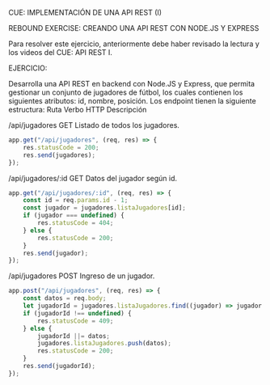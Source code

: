 CUE: IMPLEMENTACIÓN DE UNA API REST (I)

REBOUND EXERCISE: CREANDO UNA API REST CON NODE.JS Y EXPRESS

Para resolver este ejercicio, anteriormente debe haber revisado la lectura y los videos del CUE: API REST I.

EJERCICIO:

Desarrolla una API REST en backend con Node.JS y Express, que permita gestionar un conjunto de
jugadores de fútbol, los cuales contienen los siguientes atributos: id, nombre, posición.
Los endpoint tienen la siguiente estructura:
Ruta Verbo HTTP Descripción

/api/jugadores GET 
Listado de todos los jugadores.

```js
app.get("/api/jugadores", (req, res) => {
	res.statusCode = 200;
	res.send(jugadores);
});
```
/api/jugadores/:id GET Datos del jugador según id.

```js
app.get("/api/jugadores/:id", (req, res) => {
	const id = req.params.id - 1;
	const jugador = jugadores.listaJugadores[id];
	if (jugador === undefined) {
		res.statusCode = 404;
	} else {
		res.statusCode = 200;
	}
	res.send(jugador);
});
```
/api/jugadores POST Ingreso de un jugador.

```js
app.post("/api/jugadores", (req, res) => {
	const datos = req.body;
	let jugadorId = jugadores.listaJugadores.find((jugador) => jugador.id == datos.id);
	if (jugadorId !== undefined) {
		res.statusCode = 409;
	} else {
		jugadorId ||= datos;
		jugadores.listaJugadores.push(datos);
		res.statusCode = 200;
	}
	res.send(jugadorId);
});
```